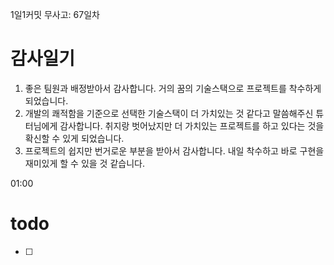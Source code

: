 1일1커밋 무사고: 67일차

# 감사일기

1. 좋은 팀원과 배정받아서 감사합니다. 거의 꿈의 기술스택으로 프로젝트를 착수하게 되었습니다.
2. 개발의 쾌적함을 기준으로 선택한 기술스택이 더 가치있는 것 같다고 말씀해주신 튜터님에게 감사합니다. 취지랑 벗어났지만 더 가치있는 프로젝트를 하고 있다는 것을 확신할 수 있게 되었습니다.
3. 프로젝트의 쉽지만 번거로운 부분을 받아서 감사합니다. 내일 착수하고 바로 구현을 재미있게 할 수 있을 것 같습니다.

01:00

# todo

- [ ]
